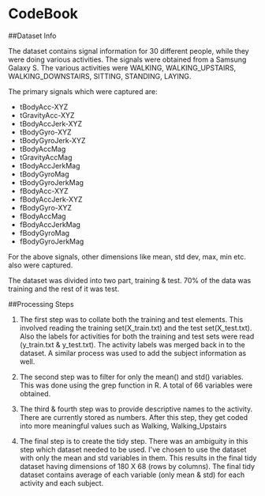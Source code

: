 CodeBook
========

##Dataset Info

The dataset contains signal information for 30 different people, while they were doing various activities. The signals were obtained from a Samsung Galaxy S.
The various activities were WALKING, WALKING_UPSTAIRS, WALKING_DOWNSTAIRS, SITTING, STANDING, LAYING.

The primary signals which were captured are:
* tBodyAcc-XYZ
* tGravityAcc-XYZ
* tBodyAccJerk-XYZ
* tBodyGyro-XYZ
* tBodyGyroJerk-XYZ
* tBodyAccMag
* tGravityAccMag
* tBodyAccJerkMag
* tBodyGyroMag
* tBodyGyroJerkMag
* fBodyAcc-XYZ
* fBodyAccJerk-XYZ
* fBodyGyro-XYZ
* fBodyAccMag
* fBodyAccJerkMag
* fBodyGyroMag
* fBodyGyroJerkMag

For the above signals, other dimensions like mean, std dev, max, min etc. also were captured.

The dataset was divided into two part, training & test. 70% of the data was training and the rest of it was test.

##Processing Steps
1. The first step was to collate both the training and test elements. This involved reading the training set(X_train.txt) and the test set(X_test.txt). Also the
labels for activities for both the training and test sets were read (y_train.txt & y_test.txt). The activity labels was merged back in to the dataset. A similar
process was used to add the subject information as well.

2. The second step was to filter for only the mean() and std() variables. This was done using the grep function in R. A total of 66 variables were obtained.

3. The third & fourth step was to provide descriptive names to the activity. There are currently stored as numbers. After this step, they get coded into more meaningful
values such as Walking, Walking_Upstairs

4. The final step is to create the tidy step. There was an ambiguity in this step which dataset needed to be used. I've chosen to use the dataset with only the mean
and std variables in them. This results in the final tidy dataset having dimensions of 180 X 68 (rows by columns). The final tidy dataset contains average of each variable
(only mean & std) for each activity and each subject.